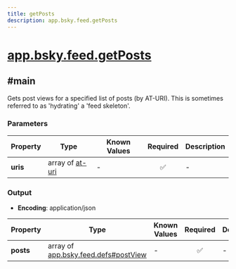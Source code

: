 ```yaml
---
title: getPosts
description: app.bsky.feed.getPosts
---
```


# [app.bsky.feed.getPosts](https://github.com/myConsciousness/atproto.dart/blob/main/lexicons/app/bsky/feed/getPosts.json)

## #main

Gets post views for a specified list of posts (by AT-URI). This is sometimes referred to as 'hydrating' a 'feed skeleton'.

### Parameters

| Property | Type | Known Values | Required | Description |
| --- | --- | --- | :---: | --- |
| **uris** | array of [at-uri](https://atproto.com/specs/at-uri-scheme) | - | ✅ | - |

### Output

- **Encoding**: application/json

| Property | Type | Known Values | Required | Description |
| --- | --- | --- | :---: | --- |
| **posts** | array of [app.bsky.feed.defs#postView](../../../../lexicons/app/bsky/feed/defs.md#postview) | - | ✅ | - |
